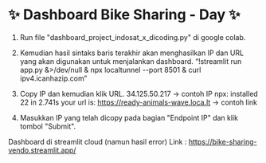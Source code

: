 # :sparkles: Dashboard Bike Sharing - Day :sparkles:

1. Run file "dashboard_project_indosat_x_dicoding.py" di google colab.

2. Kemudian hasil sintaks baris terakhir akan menghasilkan IP dan URL yang akan digunakan untuk menjalankan dashboard.
“!streamlit run app.py &>/dev/null & npx localtunnel --port 8501 & curl ipv4.icanhazip.com”

3. Copy IP dan kemudian klik URL.
34.125.50.217 -> contoh IP
npx: installed 22 in 2.741s
your url is: https://ready-animals-wave.loca.lt -> contoh link

4. Masukkan IP yang telah dicopy pada bagian "Endpoint IP" dan klik tombol "Submit".


Dashboard di streamlit cloud (namun hasil error)
Link : https://bike-sharing-vendo.streamlit.app/
